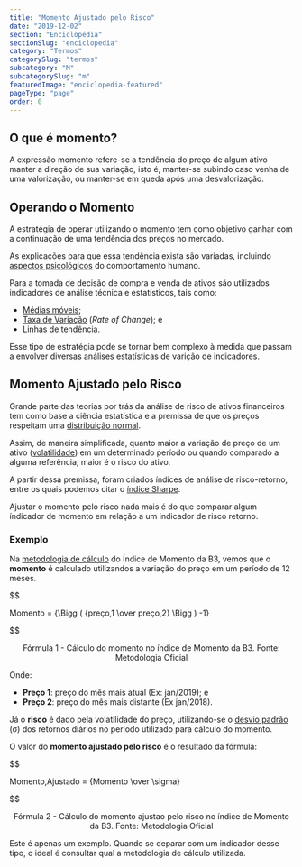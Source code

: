 ```yaml
---
title: "Momento Ajustado pelo Risco"
date: "2019-12-02"
section: "Enciclopédia"
sectionSlug: "enciclopedia"
category: "Termos"
categorySlug: "termos"
subcategory: "M"
subcategorySlug: "m"
featuredImage: "enciclopedia-featured"
pageType: "page"
order: 0
---
```


## O que é momento?


A expressão momento refere-se a tendência do preço de algum ativo manter a direção de sua variação, isto é, manter-se subindo caso venha de uma valorização, ou manter-se em queda após uma desvalorização.

## Operando o Momento

A estratégia de operar utilizando o momento tem como objetivo ganhar com a continuação de uma tendência dos preços no mercado.

As explicações para que essa tendência exista são variadas, incluindo [aspectos psicológicos](/aprenda/financas/psicologia/vieses-psicologicos) do comportamento humano.

Para a tomada de decisão de compra e venda de ativos são utilizados indicadores de análise técnica e estatísticos, tais como:

- [Médias móveis](/enciclopedia/termos/m/media-movel); 
- [Taxa de Variação](/enciclopedia/termos/t/taxa-de-variacao) (*Rate of Change*); e
- Linhas de tendência.

Esse tipo de estratégia pode se tornar bem complexo à medida que passam a envolver diversas análises estatísticas de varição de indicadores.

## Momento Ajustado pelo Risco

Grande parte das teorias por trás da análise de risco de ativos financeiros tem como base a ciência estatística e a premissa de que os preços respeitam uma [distribuição normal](https://pt.wikipedia.org/wiki/Distribui%C3%A7%C3%A3o_normal).

Assim, de maneira simplificada, quanto maior a variação de preço de um ativo ([volatilidade](/enciclopedia/termos/v/volatilidade)) em um determinado período ou quando comparado a alguma referência, maior é o risco do ativo.


A partir dessa premissa, foram criados índices de análise de risco-retorno, entre os quais podemos citar o [índice Sharpe](enciclopedia/termos/i/indice-sharpe).


Ajustar o momento pelo risco nada mais é do que comparar algum índicador de momento em relação a um indicador de risco retorno.

### Exemplo

Na [metodologia de cálculo](https://portugues.spindices.com/documents/methodologies/methodology-sp-b3-indices-portuguese.pdf?force_download=true) do Índice de Momento da B3, vemos que o **momento** é calculado utilizandos a variação do preço em um período de 12 meses.

$$

Momento = {\Bigg ( {preço\,1 \over preço\,2} \Bigg ) -1}

$$

<p class="legenda" style="text-align:center">Fórmula 1 - Cálculo do momento no índice de Momento da B3. Fonte: Metodologia Oficial</p>

Onde:

- **Preço 1**: preço do mês mais atual (Ex: jan/2019); e
- **Preço 2**: preço do mês mais distante (Ex jan/2018).

Já o **risco** é dado pela volatilidade do preço, utilizando-se o [desvio padrão](https://pt.wikipedia.org/wiki/Desvio_padr%C3%A3o) (σ) dos retornos diários no período utilizado para cálculo do momento.

O valor do **momento ajustado pelo risco** é o resultado da fórmula:

$$

Momento\,Ajustado = {Momento \over \sigma}

$$

<p class="legenda" style="text-align:center">Fórmula 2 - Cálculo do momento ajustao pelo risco no índice de Momento da B3. Fonte: Metodologia Oficial</p>

Este é apenas um exemplo. Quando se deparar com um indicador desse tipo, o ideal é consultar qual a metodologia de cálculo utilizada.